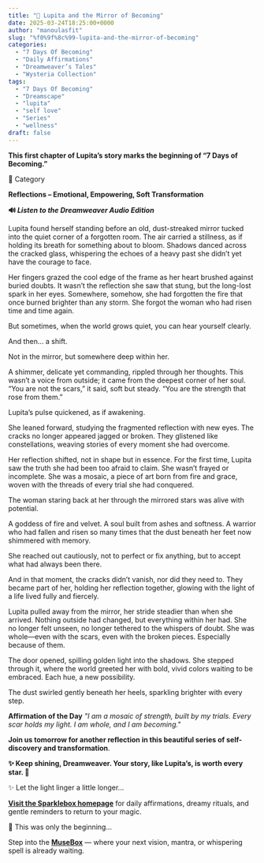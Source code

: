 ```yaml
---
title: "🌙 Lupita and the Mirror of Becoming"
date: 2025-03-24T18:25:00+0000
author: "manoulasfit"
slug: "%f0%9f%8c%99-lupita-and-the-mirror-of-becoming"
categories:
  - "7 Days Of Becoming"
  - "Daily Affirmations"
  - "Dreamweaver’s Tales"
  - "Wysteria Collection"
tags:
  - "7 Days Of Becoming"
  - "Dreamscape"
  - "lupita"
  - "self love"
  - "Series"
  - "wellness"
draft: false
---
```

**This first chapter of Lupita’s story marks the beginning of “7 Days of Becoming.”**

🌌 Category

**Reflections – Emotional, Empowering, Soft Transformation**

**🔊 *Listen to the Dreamweaver Audio Edition***

Lupita found herself standing before an old, dust-streaked mirror tucked into the quiet corner of a forgotten room. The air carried a stillness, as if holding its breath for something about to bloom. Shadows danced across the cracked glass, whispering the echoes of a heavy past she didn’t yet have the courage to face.

Her fingers grazed the cool edge of the frame as her heart brushed against buried doubts. It wasn’t the reflection she saw that stung, but the long-lost spark in her eyes. Somewhere, somehow, she had forgotten the fire that once burned brighter than any storm. She forgot the woman who had risen time and time again.

But sometimes, when the world grows quiet, you can hear yourself clearly.

And then... a shift.

Not in the mirror, but somewhere deep within her.

A shimmer, delicate yet commanding, rippled through her thoughts. This wasn’t a voice from outside; it came from the deepest corner of her soul.
“You are not the scars,” it said, soft but steady. “You are the strength that rose from them.”

Lupita’s pulse quickened, as if awakening.

She leaned forward, studying the fragmented reflection with new eyes. The cracks no longer appeared jagged or broken. They glistened like constellations, weaving stories of every moment she had overcome.

Her reflection shifted, not in shape but in essence. For the first time, Lupita saw the truth she had been too afraid to claim. She wasn’t frayed or incomplete. She was a mosaic, a piece of art born from fire and grace, woven with the threads of every trial she had conquered.

The woman staring back at her through the mirrored stars was alive with potential.

A goddess of fire and velvet.
A soul built from ashes and softness.
A warrior who had fallen and risen so many times that the dust beneath her feet now shimmered with memory.

She reached out cautiously, not to perfect or fix anything, but to accept what had always been there.

And in that moment, the cracks didn’t vanish, nor did they need to. They became part of her, holding her reflection together, glowing with the light of a life lived fully and fiercely.

Lupita pulled away from the mirror, her stride steadier than when she arrived. Nothing outside had changed, but everything within her had. She no longer felt unseen, no longer tethered to the whispers of doubt. She was whole—even with the scars, even with the broken pieces. Especially because of them.

The door opened, spilling golden light into the shadows. She stepped through it, where the world greeted her with bold, vivid colors waiting to be embraced. Each hue, a new possibility.

The dust swirled gently beneath her heels, sparkling brighter with every step.

**Affirmation of the Day**
*"I am a mosaic of strength, built by my trials. Every scar holds my light. I am whole, and I am becoming."*

**Join us tomorrow for another reflection in this beautiful series of self-discovery and transformation**.

**✨ Keep shining, Dreamweaver. Your story, like Lupita’s, is worth every star. 🌟**

✨ Let the light linger a little longer...

[**Visit the Sparklebox homepage**](https://sparklebox.blog) for daily affirmations, dreamy rituals, and gentle reminders to return to your magic.

💭 This was only the beginning...

Step into the [**MuseBox**](https://sparklebox.blog/%E2%9C%A8-the-musebox/) — where your next vision, mantra, or whispering spell is already waiting.